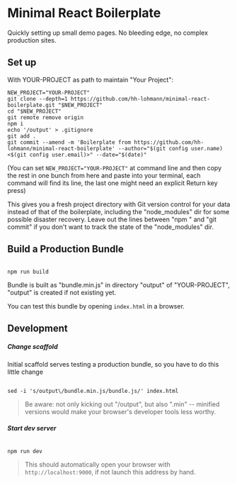 # Minimal React Boilerplate

Quickly setting up small demo pages. No bleeding edge, no complex production sites.

## Set up

With YOUR-PROJECT as path to maintain "Your Project":

```
NEW_PROJECT="YOUR-PROJECT"
git clone --depth=1 https://github.com/hh-lohmann/minimal-react-boilerplate.git "$NEW_PROJECT"
cd "$NEW_PROJECT"
git remote remove origin
npm i
echo '/output' > .gitignore
git add .
git commit --amend -m 'Boilerplate from https://github.com/hh-lohmann/minimal-react-boilerplate' --author="$(git config user.name) <$(git config user.email)>" --date="$(date)"

```
(You can set `NEW_PROJECT="YOUR-PROJECT"` at command line and then copy the rest in one bunch from here and paste into your terminal, each command will find its line, the last one might need an explicit Return key press)

This gives you a fresh project directory with Git version control for your data instead of that of the boilerplate, including the "node_modules" dir for some possible disaster recovery. Leave out the lines between "npm " and "git commit" if you don't want to track the state of the "node_modules" dir.



## Build a Production Bundle

```

npm run build

```

Bundle is built as "bundle.min.js" in directory "output" of "YOUR-PROJECT", "output" is created if not existing yet.

You can test this bundle by opening `index.html` in a browser.


## Development

##### *Change scaffold*

Initial scaffold serves testing a production bundle, so you have to do this little change

```

sed -i 's/output\/bundle.min.js/bundle.js/' index.html

```


> Be aware: not only kicking out "/output", but also ".min" -- minified versions would make your browser's developer tools less worthy.



##### *Start dev server*

```

npm run dev

```

> This should automatically open your browser with `http://localhost:9000`, if not launch this address by hand.
